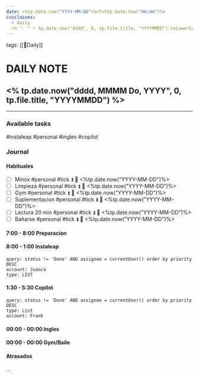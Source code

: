 ```yaml
---
date: <%tp.date.now("YYYY-MM-DD")%>T<%tp.date.now("HH:mm")%>
cssclasses:
  - daily
  <% "- " + tp.date.now("dddd", 0, tp.file.title, "YYYYMMDD").toLowerCase() %>
---
```


tags: [[📆Daily]]

# DAILY NOTE
## <% tp.date.now("dddd, MMMM Do, YYYY", 0, tp.file.title, "YYYYMMDD") %>
***
### Available tasks

#instaleap #personal #ingles #copilot
### Journal
#### Habituales
- [ ] Minox #personal #tick ⏫ 📅 <%tp.date.now("YYYY-MM-DD")%>
- [ ] Limpieza #personal #tick ⏫ 📅 <%tp.date.now("YYYY-MM-DD")%>
- [ ] Gym #personal #tick ⏫ 📅 <%tp.date.now("YYYY-MM-DD")%>
- [ ] Suplementacion #personal #tick ⏫ 📅 <%tp.date.now("YYYY-MM-DD")%>
- [ ] Lectura 20 min #personal #tick ⏫ 📅 <%tp.date.now("YYYY-MM-DD")%>
- [ ] Bañarse #personal #tick ⏫ 📅 <%tp.date.now("YYYY-MM-DD")%>
#### 7:00 - 8:00 Preparacion
#### 8:00 - 1:00 Instaleap
```jira-search  
query: status != 'Done' AND assignee = currentUser() order by priority DESC  
account: Juanca
type: LIST
```
#### 1:30 - 5:30 Copilot
```jira-search  
query: status != 'Done' AND assignee = currentUser() order by priority DESC  
type: List
account: Frank
```
#### 00:00 - 00:00 Ingles
#### 00:00 - 00:00 Gym/Baile
#### Atrasados
...
